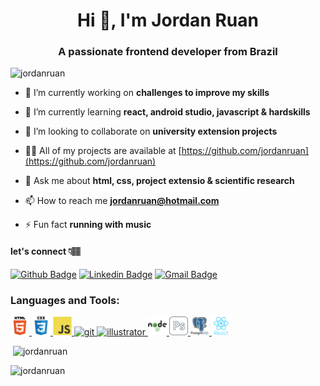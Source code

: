 <h1 align="center">Hi 👋, I'm Jordan Ruan</h1>
<h3 align="center">A passionate frontend developer from Brazil</h3>

<p align="left"> <img src="https://komarev.com/ghpvc/?username=jordanruan&label=Profile%20views&color=0e75b6&style=flat" alt="jordanruan" /> </p>

- 🔭 I’m currently working on **challenges to improve my skills**

- 🌱 I’m currently learning **react, android studio, javascript & hardskills**

- 👯 I’m looking to collaborate on **university extension projects**

- 👨‍💻 All of my projects are available at [https://github.com/jordanruan](https://github.com/jordanruan)

- 💬 Ask me about **html, css, project extensio & scientific research**

- 📫 How to reach me **jordanruan@hotmail.com**

- ⚡ Fun fact **running with music**

#### let's connect 👇🏽
[![Github Badge](https://img.shields.io/badge/-Github-000?style=flat-square&logo=Github&logoColor=white&link=https://github.com/jordanruan)](https://github.com/jordanruan) [![Linkedin Badge](https://img.shields.io/badge/-LinkedIn-2867B2?style=flat-square&logo=Linkedin&logoColor=white&link=https://www.linkedin.com/in/jordanruan//)](https://www.linkedin.com/in/jordanruan/) [![Gmail Badge](https://img.shields.io/badge/-Gmail-D44638?style=flat-square&logo=Gmail&logoColor=white&link=mailto:jordanruant@gmail.com
)](mailto:jordanruant@gmail.com)


<h3 align="left">Languages and Tools:</h3>
<p align="left"> 
<a href="https://www.w3.org/html/" target="_blank"> <img src="https://raw.githubusercontent.com/devicons/devicon/master/icons/html5/html5-original-wordmark.svg" alt="html5" width="30" height="30" style="max-width:100%;" /> </a> 
<a href="https://www.w3schools.com/css/" target="_blank"> <img src="https://raw.githubusercontent.com/devicons/devicon/master/icons/css3/css3-original-wordmark.svg" alt="css3" width="30" height="30" style="max-width:100%;"/> </a>
<a href="https://developer.mozilla.org/en-US/docs/Web/JavaScript" target="_blank"> <img src="https://raw.githubusercontent.com/devicons/devicon/master/icons/javascript/javascript-original.svg" alt="javascript" width="30" height="30" style="max-width:100%;" />
</a> <a href="https://git-scm.com/" target="_blank"> <img src="https://www.vectorlogo.zone/logos/git-scm/git-scm-icon.svg" alt="git" width="30" height="30"/> </a>
<a href="https://www.adobe.com/in/products/illustrator.html" target="_blank"> <img src="https://www.vectorlogo.zone/logos/adobe_illustrator/adobe_illustrator-icon.svg" alt="illustrator" width="30" height="30" style="max-width:100%;" /> </a> 
<a href="https://nodejs.org" target="_blank"> <img src="https://raw.githubusercontent.com/devicons/devicon/master/icons/nodejs/nodejs-original-wordmark.svg" alt="nodejs" width="30" height="30" style="max-width:100%;" /> </a> 
<a href="https://www.photoshop.com/en" target="_blank"> <img src="https://raw.githubusercontent.com/devicons/devicon/master/icons/photoshop/photoshop-line.svg" alt="photoshop" width="30" height="30" style="max-width:100%;" /> </a>
<a href="https://www.postgresql.org" target="_blank"> <img src="https://raw.githubusercontent.com/devicons/devicon/master/icons/postgresql/postgresql-original-wordmark.svg" alt="postgresql" width="30" height="30" style="max-width:100%;" /> </a> <a href="https://reactjs.org/" target="_blank"> <img src="https://raw.githubusercontent.com/devicons/devicon/master/icons/react/react-original-wordmark.svg" alt="react" width="30" height="30" style="max-width:100%;" /> </a> </p>


<p>&nbsp;<img src="https://github-readme-stats.vercel.app/api?username=jordanruan&show_icons=true&locale=en" alt="jordanruan" /></p>

<p><img src="https://github-readme-stats.vercel.app/api/top-langs?username=jordanruan&show_icons=true&locale=en&layout=compact" alt="jordanruan" /></p>

